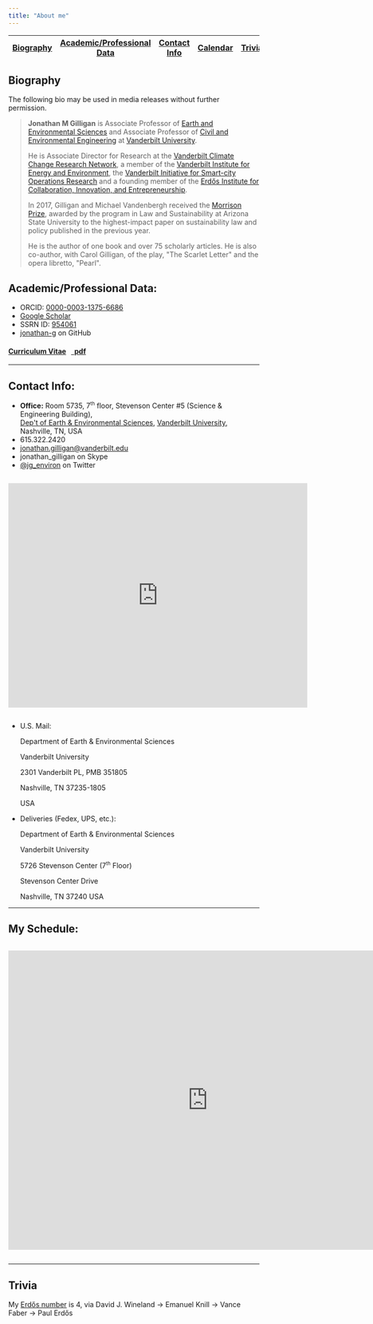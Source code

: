 ```yaml
---
title: "About me"
---
```


| [Biography](#biography) | [Academic/Professional Data](#academic-professional-data) | [Contact Info](#contact-info) | [Calendar](#my-schedule) | [Trivia](#trivia) |
|----|----|----|----|----|

## Biography

The following bio may be used in media releases without further permission.

> **Jonathan M Gilligan** is Associate Professor of [Earth and Environmental Sciences](https://www.vanderbilt.edu/ees/) and Associate Professor of [Civil and Environmental Engineering](https://engineering.vanderbilt.edu/cee/) at [Vanderbilt University](https://www.vanderbilt.edu/).
>
> He is Associate Director for Research at the [Vanderbilt Climate Change Research Network](https://law.vanderbilt.edu/academics/academic-programs/environmental-law/climate-change-network/), a member of the [Vanderbilt Institute for Energy and Environment](https://www.vanderbilt.edu/viee/), the [Vanderbilt Initiative for Smart-city Operations Research](https://wp0.vanderbilt.edu/visor/) and a founding member of the [Erd&#337;s Institute for Collaboration, Innovation, and Entrepreneurship](http://erdosinstitute.org).
>
> In 2017, Gilligan and Michael Vandenbergh received the [Morrison Prize](https://news.vanderbilt.edu/2017/02/09/gilligan-vandenbergh-win-morrison-prize-for-climate-change-article/), awarded by the program in Law and Sustainability at Arizona State University to the highest-impact paper on sustainability law and policy published in the previous year.
>
> He is the author of one book and over 75 scholarly articles. He is also co-author, with Carol Gilligan, of the play, "The Scarlet Letter" and the opera libretto, "Pearl".


## Academic/Professional Data:

<ul class="fa-ul">
  <li><i class="fa-li ai ai-orcid" style="padding-opt:3px;"></i> ORCID: <a href="https://orcid.org/0000-0003-1375-6686" target="_blank">0000-0003-1375-6686</a></li>
  <li><i class="fa-li ai ai-google-scholar" style="padding-top:3px;"></i> <a href="https://scholar.google.co.uk/citations?user=B8RVAU0AAAAJ" target="_blank">Google Scholar</a></li>
  <li> SSRN ID: <a href="https://papers.ssrn.com/sol3/cf_dev/AbsByAuth.cfm?per_id=954061" target="_blank">954061</a></li>
  <li><i class="fa-li fa fa-github" style="padding-top:3px;"></i> <a href="https://github.com/jonathan-g" target="_blank">jonathan-g</a> on GitHub</li>
</ul>


<h4><a href="/files/cv/gilligan_cv.pdf" target="_blank">Curriculum Vitae</a> &nbsp; <a href="/files/cv/gilligan_cv.pdf" class="badge badge-small badge-red"><i class="fa fa-file-pdf-o"></i>&nbsp;&nbsp;pdf</a> </h4>

---

## Contact Info:

<ul class="fa-ul">
  <li><i class="fa-li fa fa-university"></i> <b>Office:</b> Room 5735, 7<sup style="font-size:70%;">th</sup> floor, Stevenson Center #5 (Science &amp; Engineering Building),<br/><a href="https://www.vanderbilt.edu/ees">Dep't of Earth &amp; Environmental Sciences</a>, <a href="https://www.vanderbilt.edu">Vanderbilt University</a>, Nashville, TN, USA</li>
  <li><i class="fa-li fa fa-phone"></i> 615.322.2420</li>
  <li><i class="fa-li fa fa-envelope"></i> <a href="mailto:jonathan.gilligan@vanderbilt.edu">jonathan.gilligan@vanderbilt.edu</a></li>
  <li><i class="fa-li fa fa-skype"></i> jonathan_gilligan on Skype</li>
  <li><i class="fa-li fa fa-twitter"></i> <a href="https://twitter.com/jg_environ">@jg_environ</a> on Twitter</li>
</ul>


<iframe src="https://www.google.com/maps/embed?pb=!1m18!1m12!1m3!1d3221.898014578522!2d-86.80430338472844!3d36.14469638008868!2m3!1f0!2f0!3f0!3m2!1i1024!2i768!4f13.1!3m3!1m2!1s0x88646697ffe4b5df%3A0x7be5cd1f89eaab88!2sDepartment+of+Earth+and+Environmental+Sciences!5e0!3m2!1sen!2sus!4v1500329416827" width="600" height="450" frameborder="0" style="border:0;margin-top:1em;margin-bottom:1em;" allowfullscreen></iframe>


* U.S. Mail:

     Department of Earth & Environmental Sciences

     Vanderbilt University

     2301 Vanderbilt PL, PMB 351805

     Nashville, TN 37235-1805

     USA

* Deliveries (Fedex, UPS, etc.):

    Department of Earth & Environmental Sciences

    Vanderbilt University

    5726 Stevenson Center (7<sup style="font-size:70%;">th</sup> Floor)

    Stevenson Center Drive

    Nashville, TN 37240
    USA

---

## My Schedule:


<iframe src="https://calendar.google.com/calendar/embed?src=4i6vej0dimijlna7uh07fceqok%40group.calendar.google.com&ctz=America/Chicago" style="border:0;margin-top:1em;margin-bottom:1em;" width="800" height="600" frameborder="0" scrolling="no"></iframe>

---

## Trivia

My [Erd&#337;s number](http://www.oakland.edu/enp/) is 4, via David J. Wineland &rarr; Emanuel Knill &rarr; Vance Faber &rarr; Paul Erd&#337;s
